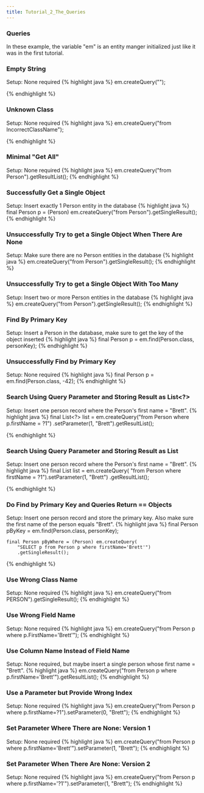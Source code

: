 ```yaml
---
title: Tutorial_2_The_Queries
---
```

### Queries
In these example, the variable "em" is an entity manger initialized just like it was in the first tutorial.

### Empty String
Setup: None required
{% highlight java %}
em.createQuery(""); 

{% endhighlight %}

### Unknown Class
Setup: None required
{% highlight java %}
em.createQuery("from IncorrectClassName"); 

{% endhighlight %}

### Minimal "Get All"
Setup: None required
{% highlight java %}
em.createQuery("from Person").getResultList(); 
{% endhighlight %}

### Successfully Get a Single Object
Setup: Insert exactly 1 Person entity in the database
{% highlight java %}
final Person p = (Person) em.createQuery("from Person").getSingleResult(); 
{% endhighlight %}

### Unsuccessfully Try to get a Single Object When There Are None
Setup: Make sure there are no Person entities in the database
{% highlight java %}
 em.createQuery("from Person").getSingleResult(); 
{% endhighlight %}

### Unsuccessfully Try to get a Single Object With Too Many
Setup: Insert two or more Person entities in the database
{% highlight java %}
em.createQuery("from Person").getSingleResult(); 
{% endhighlight %}

### Find By Primary Key
Setup: Insert a Person in the database, make sure to get the key of the object inserted
{% highlight java %}
final Person p = em.find(Person.class, personKey);
{% endhighlight %}

### Unsuccessfully Find by Primary Key
Setup: None required
{% highlight java %}
final Person p = em.find(Person.class, -42);
{% endhighlight %}

### Search Using Query Parameter and Storing Result as List<?>
Setup: Insert one person record where the Person's first name = "Brett".
{% highlight java %}
    final List<?> list = em.createQuery("from Person where p.firstName = ?1")
        .setParameter(1, "Brett").getResultList();

{% endhighlight %}

### Search Using Query Parameter and Storing Result as List<Person>
Setup: Insert one person record where the Person's first name = "Brett".
{% highlight java %}
    final List<Person> list = em.createQuery(
        "from Person where firstName = ?1").setParameter(1, "Brett")
        .getResultList();

{% endhighlight %}

### Do Find by Primary Key and Queries Return == Objects
Setup: Insert one person record and store the primary key. Also make sure the first name of the person equals "Brett".
{% highlight java %}
    final Person pByKey = em.find(Person.class, personKey);

    final Person pByWhere = (Person) em.createQuery(
        "SELECT p from Person p where firstName='Brett'")
        .getSingleResult();

{% endhighlight %}

### Use Wrong Class Name
Setup: None required
{% highlight java %}
em.createQuery("from PERSON").getSingleResult(); 
{% endhighlight %}

### Use Wrong Field Name
Setup: None required
{% highlight java %}
em.createQuery("from Person p where p.FirstName='Brett'"); 
{% endhighlight %}

### Use Column Name Instead of Field Name
Setup: None required, but maybe insert a single person whose first name = "Brett".
{% highlight java %}
 em.createQuery("from Person p where p.firstName='Brett'").getResultList(); 
{% endhighlight %}

### Use a Parameter but Provide Wrong Index
Setup: None required
{% highlight java %}
 em.createQuery("from Person p where p.firstName=?1").setParameter(0, "Brett"); 
{% endhighlight %}

### Set Parameter Where There are None: Version 1
Setup: None required
{% highlight java %}
 em.createQuery("from Person p where p.firstName='Brett'").setParameter(1, "Brett"); 
{% endhighlight %}

### Set Parameter When There Are None: Version 2
Setup: None required
{% highlight java %}
 em.createQuery("from Person p where p.firstName='?1'").setParameter(1, "Brett"); 
{% endhighlight %}
